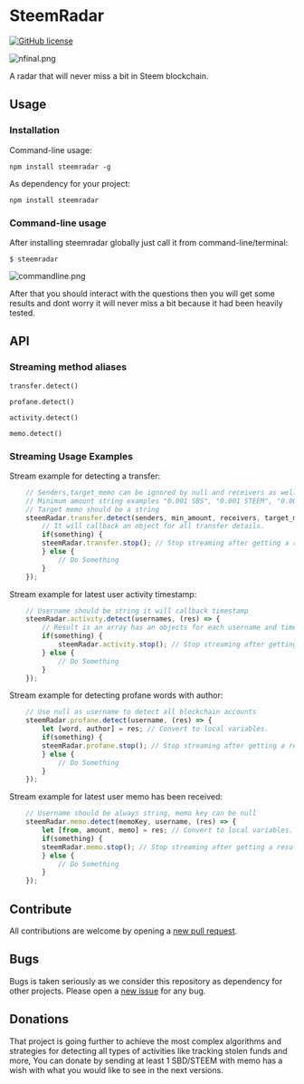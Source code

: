 # SteemRadar
[![GitHub license](https://img.shields.io/github/license/gigatoride/steemradar.svg)](https://github.com/gigatoride/steemradar/blob/master/LICENSE)

![nfinal.png](https://cdn.steemitimages.com/DQmZj221JXHxdyVAy53dizf29BExu4K9c1CH12MTBsCzUYZ/nfinal.png)

A radar that will never miss a bit in Steem blockchain.

## Usage

### Installation

Command-line usage:

```
npm install steemradar -g
```

As dependency for your project:

```
npm install steemradar
```

### Command-line usage

After installing steemradar globally just call it from command-line/terminal:

```
$ steemradar
```

![commandline.png](https://cdn.steemitimages.com/DQmZTdZwPSjfqqrCJap4izYbjajnrFAcovQDZyoAgfc36qp/commandline.png)

After that you should interact with the questions then you will get some results and dont worry it will never miss a bit because it had been heavily tested.

## API

### Streaming method aliases

``transfer.detect()``

``profane.detect()``

``activity.detect()``

``memo.detect()``

### Streaming Usage Examples

Stream example for detecting a transfer:

```js
    // Senders,target_memo can be ignored by null and receivers as well.
    // Minimum amount string examples "0.001 SBS", "0.001 STEEM", "0.001 SBD|STEEM"
    // Target memo should be a string
    steemRadar.transfer.detect(senders, min_amount, receivers, target_memo, (res) => {
        // It will callback an object for all transfer details.
        if(something) {
        steemRadar.transfer.stop(); // Stop streaming after getting a result.
        } else {
            // Do Something
        }
    });

```

Stream example for latest user activity timestamp:

```js
    // Username should be string it will callback timestamp
    steemRadar.activity.detect(usernames, (res) => {
        // Result is an array has an objects for each username and timestamp.
        if(something) {
            steemRadar.activity.stop(); // Stop streaming after getting a result.
        } else {
            // Do Something
        }
    });
```

Stream example for detecting profane words with author:

```js
    // Use null as username to detect all blockchain accounts
    steemRadar.profane.detect(username, (res) => {
        let [word, author] = res; // Convert to local variables.
        if(something) {
        steemRadar.profane.stop(); // Stop streaming after getting a result.
        } else {
            // Do Something
        }
    });
```

Stream example for latest user memo has been received:

```js
    // Username should be always string, memo key can be null
    steemRadar.memo.detect(memoKey, username, (res) => {
        let [from, amount, memo] = res; // Convert to local variables.
        if(something) {
        steemRadar.memo.stop(); // Stop streaming after getting a result.
        } else {
            // Do Something
        }
    });
```

## Contribute

All contributions are welcome by opening a [new pull request](https://github.com/gigatoride/steemradar/pulls).

## Bugs

Bugs is taken seriously as we consider this repository as dependency for other projects. Please open a [new issue](https://github.com/gigatoride/steemradar/issues/new) for any bug.

## Donations

That project is going further to achieve the most complex algorithms and strategies for detecting all types of activities like tracking stolen funds and more, You can donate by sending at least 1 SBD/STEEM with memo has a wish with what you would like to see in the next versions.